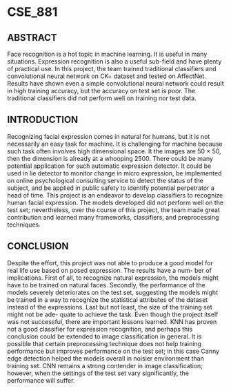 # CSE_881

## ABSTRACT
Face recognition is a hot topic in machine learning. It is useful in many situations. Expression recognition is also a useful sub-field and have plenty of practical use. In this project, the team trained traditional classifiers and convolutional neural network on CK+ dataset and tested on AffectNet. Results have shown even a simple convolutional neural network could result in high training accuracy, but the accuracy on test set is poor. The traditional classifiers did not perform well on training nor test data.

## INTRODUCTION
Recognizing facial expression comes in natural for humans, but it is not necessarily an easy task for machine. It is challenging for machine because such task often involves high dimensional space. It the images are 50 × 50, then the dimension is already at a whooping 2500. There could be many potential application for such automatic expression detector. It could be used in lie detector to monitor change in micro expression, be implemented on online psychological consulting service to detect the status of the subject, and be applied in public safety to identify potential perpetrator a head of time. This project is an endeavor to develop classifiers to recognize human facial expression. The models developed did not perform well on the test set; nevertheless, over the course of this project, the team made great contribution and learned many frameworks, classifiers, and preprocessing techniques.

## CONCLUSION
Despite the effort, this project was not able to produce a good model for real life use based on posed expression. The results have a num- ber of implications. First of all, to recognize natural expression, the models might have to be trained on natural faces. Secondly, the performance of the models severely deteriorates on the test set, suggesting the models might be trained in a way to recognize the statistical attributes of the dataset instead of the expressions. Last but not least, the size of the training set might not be ade- quate to achieve the task. Even though the project itself was not successful, there are important lessons learned. KNN has proven not a good classifier for expression recognition, and perhaps this conclusion could be extended to image classification in general. It is possible that certain preprocessing technique does not help training performance but improves performance on the test set; in this case Canny edge detection helped the models overall in noisier environment than training set. CNN remains a strong contender in image classification; however, when the settings of the test set vary significantly, the performance will suffer.
